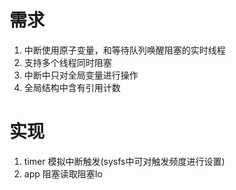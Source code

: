# 需求
1. 中断使用原子变量，和等待队列唤醒阻塞的实时线程
2. 支持多个线程同时阻塞
3. 中断中只对全局变量进行操作
4. 全局结构中含有引用计数

# 实现
1. timer 模拟中断触发(sysfs中可对触发频度进行设置)
2. app 阻塞读取阻塞Io
